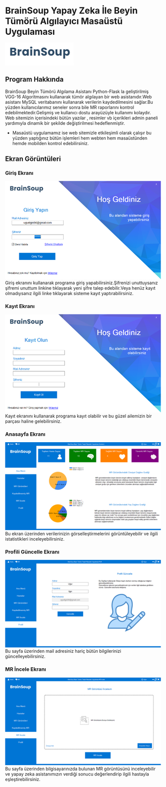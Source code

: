 # BrainSoup Yapay Zeka İle Beyin Tümörü Algılayıcı Masaüstü Uygulaması
![logo](/img/logo.png)
## Program Hakkında
BrainSoup Beyin Tümörü Algılama Asistanı Python-Flask la geliştirilmiş VGG-16 Algoritmasını kullanarak tümör algılayan bir web asistanıdır.Web asistanı MySQL veritabanını kullanarak
verilerin kaydedilmesini sağlar.Bu yüzden kullanıcılarımız seneler sonra bile MR raporlarını kontrol edebilmektedir.Gelişmiş ve kullanıcı dostu arayüzüyle kullanımı kolaydır.
Web sitemizin içerisindeki bütün yazılar , resimler vb içerikleri admin paneli yardımıyla dinamik bir şekilde değiştirilmesi hedeflenmiştir.
* Masaüstü uygulamamız ise web sitemizle etkileşimli olarak çalışır bu yüzden yaptığınız bütün işlemleri hem webten hem masaüstünden hemde mobilden kontrol edebilirsiniz.
## Ekran Görüntüleri
### Giriş Ekranı
![logo](/img/1.png)
Giriş ekranını kullanarak programa giriş yapabilirsiniz.Şifrenizi unuttuysanız şifremi unuttum linkine tıklayarak yeni şifre talep edebilir.Veya henüz kayıt olmadıysanız ilgili
linke tıklayarak sisteme kayıt yaptırabilirsiniz.
### Kayıt Ekranı
![logo](/img/2.png)
Kayıt ekranını kullanarak programa kayıt olabilir ve bu güzel ailemizin bir parçası haline gelebilirsiniz.
### Anasayfa Ekranı
![logo](/img/3.png)
Bu ekran üzerinden verilerinizin görselleştirmelerini görüntüleyebilir ve ilgili istatistikleri inceleyebilirsiniz.
### Profili Güncelle Ekranı
![logo](/img/4.png)
Bu sayfa üzerinden mail adresiniz hariç bütün bilgilerinizi güncelleyebilirsiniz.
### MR İncele Ekranı
![logo](/img/5.png)
Bu sayfa üzerinden bilgisayarınızda bulunan MR görüntüsünü inceleyebilir ve yapay zeka asistanımızın verdiği sonucu değerlendirip ilgili hastayla eşleştirebilirsiniz.